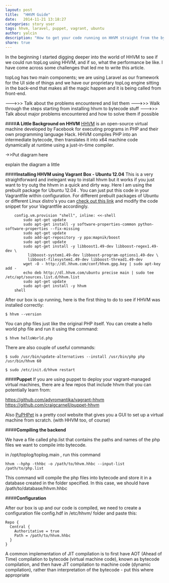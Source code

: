 ```yaml
---
layout: post
title:  "HHVM Guide"
date:   2014-11-21 13:18:27
categories: story user
tags: hhvm, laravel, puppet, vagrant, ubuntu
author: yalcin
description: "How to get your code running on HHVM straight from the bytecode"
share: true
---
```


In the beginning I started digging deeper into the world of HHVM to see if we could run topLog using HHVM, and if so, what the performance be like. I have come across some challenges that led me to write this article.

topLog has two main components; we are using Laravel as our framework for the UI side of things and we have our proprietary topLog engine sitting in the back-end that makes all the magic happen and it is being called from front-end.

--->>> Talk about the problems encountered and list them
--->>> Walk through the steps starting from installing hhvm to bytecode stuff
--->>> Talk about major problems encountered and how to solve them if possible
 
####**A Little Background on HHVM**
[HHVM](http://hhvm.com/) is an open-source virtual machine developed by Facebook for executing programs in PHP and their own programming language Hack. HHVM compiles PHP into an intermediate bytecode, then translates it into x64 machine code dynamically at runtime using a just-in-time compiler.

->>Put diagram here

explain the diagram a little 

####**Installing HHVM using Vagrant Box - Ubuntu 12.04**
This is a very straightforward and inelegant way to install hhvm but it works if you just want to try outg the hhvm in a quick and dirty way. Here I am using the prebuilt package for Ubuntu 12.04 . You can just put this code in your Vagrantfile within configuration. For different prebuilt packages of Ubuntu or different Linux distro's you can [check out this link](https://github.com/facebook/hhvm/wiki/Prebuilt%20Packages%20for%20HHVM) and modify the code snippet for your Vagrantfile accordingly.

		config.vm.provision "shell", inline: <<-shell
			sudo apt-get update
			sudo apt-get install -y software-properties-common python-software-properties --fix-missing
			sudo apt-get update
			sudo add-apt-repository -y ppa:mapnik/boost
			sudo apt-get update
			sudo apt-get install -y libboost1.49-dev libboost-regex1.49-dev \
			  libboost-system1.49-dev libboost-program-options1.49-dev \
			  libboost-filesystem1.49-dev libboost-thread1.49-dev
			wget -O - http://dl.hhvm.com/conf/hhvm.gpg.key | sudo apt-key add -
			echo deb http://dl.hhvm.com/ubuntu precise main | sudo tee /etc/apt/sources.list.d/hhvm.list
			sudo apt-get update
			sudo apt-get install -y hhvm
  		shell

After our box is up running, here is the first thing to do to see if HHVM was installed correctly:
	
	$ hhvm --version

You can php files just  like the original PHP itself. You can create a hello world php file and run it using the command:
		
	$ hhvm helloWorld.php
	
There are also couple of useful commands:

	$ sudo /usr/bin/update-alternatives --install /usr/bin/php php /usr/bin/hhvm 60
 
	$ sudo /etc/init.d/hhvm restart

####**Puppet**
If you are using puppet to deploy your vagrant-managed virtual machines,
there are a few repos that include hhvm that you can potentially learn from:

https://github.com/adyromantika/vagrant-hhvm
https://github.com/craigcarnell/puppet-hhvm

Also [PuPHPet](https://puphpet.com/) is a pretty cool website that gives you a GUI to set up a virtual machine from scratch. (with HHVM too, of course)


####**Compiling the backend**

We have a file called php.list that contains the paths and names of the php files we want to compile into bytecode.

in /opt/toplog/toplog.main , run this command

    hhvm --hphp -thhbc -o /path/to/hhvm.hhbc --input-list /path/to/php.list

This command will compile the php files into bytecode and store it in a database created in the folder specified. In this case, we should have /path/to/database/hhvm.hhbc 

####**Configuration**

After our box is up and our code is compiled, we need to create a configuration file config.hdf in /etc/hhvm/ folder and paste this:

	Repo {
	  Central {
	    Authoritative = true
	    Path = /path/to/hhvm.hhbc
	  }
	}


A common implementation of JIT compilation is to first have AOT (Ahead of Time) compilation to bytecode (virtual machine code), known as bytecode compilation, and then have JIT compilation to machine code (dynamic compilation), rather than interpretation of the bytecode - put this where appropriate